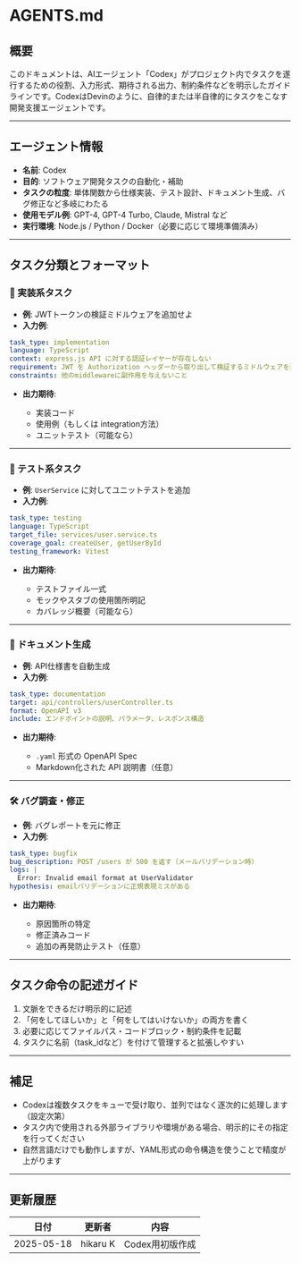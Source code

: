 # AGENTS.md

## 概要

このドキュメントは、AIエージェント「Codex」がプロジェクト内でタスクを遂行するための役割、入力形式、期待される出力、制約条件などを明示したガイドラインです。CodexはDevinのように、自律的または半自律的にタスクをこなす開発支援エージェントです。

---

## エージェント情報

* **名前**: Codex
* **目的**: ソフトウェア開発タスクの自動化・補助
* **タスクの粒度**: 単体関数から仕様実装、テスト設計、ドキュメント生成、バグ修正など多岐にわたる
* **使用モデル例**: GPT-4, GPT-4 Turbo, Claude, Mistral など
* **実行環境**: Node.js / Python / Docker（必要に応じて環境準備済み）

---

## タスク分類とフォーマット

### 🔧 実装系タスク

* **例**: JWTトークンの検証ミドルウェアを追加せよ
* **入力例**:

```yaml
task_type: implementation
language: TypeScript
context: express.js API に対する認証レイヤーが存在しない
requirement: JWT を Authorization ヘッダーから取り出して検証するミドルウェアを追加
constraints: 他のmiddlewareに副作用を与えないこと
```

* **出力期待**:

  * 実装コード
  * 使用例（もしくは integration方法）
  * ユニットテスト（可能なら）

---

### 🧪 テスト系タスク

* **例**: `UserService` に対してユニットテストを追加
* **入力例**:

```yaml
task_type: testing
language: TypeScript
target_file: services/user.service.ts
coverage_goal: createUser, getUserById
testing_framework: Vitest
```

* **出力期待**:

  * テストファイル一式
  * モックやスタブの使用箇所明記
  * カバレッジ概要（可能なら）

---

### 📖 ドキュメント生成

* **例**: API仕様書を自動生成
* **入力例**:

```yaml
task_type: documentation
target: api/controllers/userController.ts
format: OpenAPI v3
include: エンドポイントの説明、パラメータ、レスポンス構造
```

* **出力期待**:

  * `.yaml` 形式の OpenAPI Spec
  * Markdown化された API 説明書（任意）

---

### 🛠 バグ調査・修正

* **例**: バグレポートを元に修正
* **入力例**:

```yaml
task_type: bugfix
bug_description: POST /users が 500 を返す（メールバリデーション時）
logs: |
  Error: Invalid email format at UserValidator
hypothesis: emailバリデーションに正規表現ミスがある
```

* **出力期待**:

  * 原因箇所の特定
  * 修正済みコード
  * 追加の再発防止テスト（任意）

---

## タスク命令の記述ガイド

1. 文脈をできるだけ明示的に記述
2. 「何をしてほしいか」と「何をしてはいけないか」の両方を書く
3. 必要に応じてファイルパス・コードブロック・制約条件を記載
4. タスクに名前（task\_idなど）を付けて管理すると拡張しやすい

---

## 補足

* Codexは複数タスクをキューで受け取り、並列ではなく逐次的に処理します（設定次第）
* タスク内で使用される外部ライブラリや環境がある場合、明示的にその指定を行ってください
* 自然言語だけでも動作しますが、YAML形式の命令構造を使うことで精度が上がります

---

## 更新履歴

| 日付         | 更新者      | 内容         |
| ---------- | -------- | ---------- |
| 2025-05-18 | hikaru K | Codex用初版作成 |
